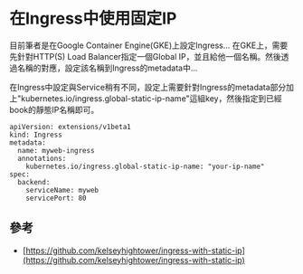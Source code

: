 # 在Ingress中使用固定IP

目前筆者是在Google Container Engine\(GKE\)上設定Ingress... 在GKE上，需要先針對HTTP\(S\) Load Balancer指定一個Global IP，並且給他一個名稱。然後透過名稱的對應，設定該名稱到Ingress的metadata中...

在Ingress中設定與Service稍有不同，設定上需要針對Ingress的metadata部分加上"kubernetes.io/ingress.global-static-ip-name"這組key，然後指定到已經book的靜態IP名稱即可。

```text
apiVersion: extensions/v1beta1
kind: Ingress
metadata:
  name: myweb-ingress
  annotations:
    kubernetes.io/ingress.global-static-ip-name: "your-ip-name"
spec:
  backend:
    serviceName: myweb
    servicePort: 80
```

## 參考

* [https://github.com/kelseyhightower/ingress-with-static-ip](https://github.com/kelseyhightower/ingress-with-static-ip)

